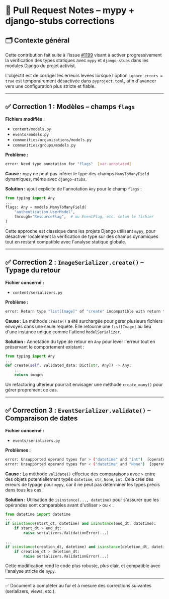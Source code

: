 # 📌 Pull Request Notes – mypy + django-stubs corrections

## 🗂️ Contexte général

Cette contribution fait suite à l'issue [#1199](https://github.com/activist-org/activist/issues/1199) visant à activer progressivement la vérification des types statiques avec `mypy` et `django-stubs` dans les modules Django du projet activist.

L'objectif est de corriger les erreurs levées lorsque l'option `ignore_errors = true` est temporairement désactivée dans `pyproject.toml`, afin d'avancer vers une configuration plus stricte et fiable.

---

## ✅ Correction 1 : Modèles – champs `flags`

**Fichiers modifiés :**

* `content/models.py`
* `events/models.py`
* `communities/organizations/models.py`
* `communities/groups/models.py`

**Problème :**

```bash
error: Need type annotation for "flags"  [var-annotated]
```

**Cause :** `mypy` ne peut pas inférer le type des champs `ManyToManyField` dynamiques, même avec `django-stubs`.

**Solution :** ajout explicite de l'annotation `Any` pour le champ `flags` :

```python
from typing import Any
...
flags: Any = models.ManyToManyField(
    "authentication.UserModel",
    through="ResourceFlag",  # ou EventFlag, etc. selon le fichier
)
```

Cette approche est classique dans les projets Django utilisant `mypy`, pour désactiver localement la vérification de type sur des champs dynamiques tout en restant compatible avec l'analyse statique globale.

---

## ✅ Correction 2 : `ImageSerializer.create()` – Typage du retour

**Fichier concerné :**

* `content/serializers.py`

**Problème :**

```bash
error: Return type "list[Image]" of "create" incompatible with return type "Image" in supertype "ModelSerializer"  [override]
```

**Cause :**
La méthode `create()` a été surchargée pour gérer plusieurs fichiers envoyés dans une seule requête. Elle retourne une `list[Image]` au lieu d'une instance unique comme l'attend `ModelSerializer`.

**Solution :**
Annotation du type de retour en `Any` pour lever l'erreur tout en préservant le comportement existant :

```python
from typing import Any
...
def create(self, validated_data: Dict[str, Any]) -> Any:
    ...
    return images
```

Un refactoring ultérieur pourrait envisager une méthode `create_many()` pour gérer proprement ce cas.

---

## ✅ Correction 3 : `EventSerializer.validate()` – Comparaison de dates

**Fichier concerné :**

* `events/serializers.py`

**Problèmes :**

```bash
error: Unsupported operand types for > ("datetime" and "int")  [operator]
error: Unsupported operand types for < ("datetime" and "None")  [operator]
```

**Cause :**
La méthode `validate()` effectue des comparaisons avec `>` entre des objets potentiellement typés `datetime`, `str`, `None`, `int`. Cela crée des erreurs de typage pour `mypy`, car il ne peut pas déterminer les types précis dans tous les cas.

**Solution :**
Utilisation de `isinstance(..., datetime)` pour s'assurer que les opérandes sont comparables avant d'utiliser `>` ou `<` :

```python
from datetime import datetime
...
if isinstance(start_dt, datetime) and isinstance(end_dt, datetime):
    if start_dt > end_dt:
        raise serializers.ValidationError(...)

...
if isinstance(creation_dt, datetime) and isinstance(deletion_dt, datetime):
    if creation_dt > deletion_dt:
        raise serializers.ValidationError(...)
```

Cette modification rend le code plus robuste, plus clair, et compatible avec l'analyse stricte de `mypy`.

---

✅ Document à compléter au fur et à mesure des corrections suivantes (serializers, views, etc.).
